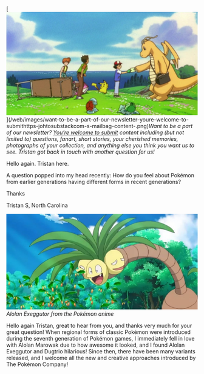 

[![Want to be a part of our newsletter? [You’re welcome to submit](https://johto.substack.com/s/mailbag) content including (but not limited to) questions, fanart, short stories, your cherished memories, photographs of your collection, and anything else you think you want us to see. Tristan got back in touch with another question for us!](/web/images/want-to-be-a-part-of-our-newsletter-youre-welcome-to-submithttps-johtosubstackcom-s-mailbag-content-.png)](/web/images/want-to-be-a-part-of-our-newsletter-youre-welcome-to-submithttps-johtosubstackcom-s-mailbag-content-.png)*Want to be a part of our newsletter? [You’re welcome to submit](https://johto.substack.com/s/mailbag) content including (but not limited to) questions, fanart, short stories, your cherished memories, photographs of your collection, and anything else you think you want us to see. Tristan got back in touch with another question for us!*



Hello again. Tristan here.

A question popped into my head recently: How do you feel about Pokémon from earlier generations having different forms in recent generations?  

Thanks 

Tristan S, North Carolina



[![Alolan Exeggutor from the Pokémon anime](/web/images/alolan-exeggutor-from-the-pokemon-anime.jpeg)](/web/images/alolan-exeggutor-from-the-pokemon-anime.jpeg)*Alolan Exeggutor from the Pokémon anime*



Hello again Tristan, great to hear from you, and thanks very much for your great question! When regional forms of classic Pokémon were introduced during the seventh generation of Pokémon games, I immediately fell in love with Alolan Marowak due to how awesome it looked, and I found Alolan Exeggutor and Dugtrio hilarious! Since then, there have been many variants released, and I welcome all the new and creative approaches introduced by The Pokémon Company!
